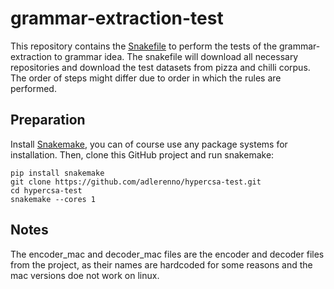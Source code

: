 # grammar-extraction-test

This repository contains the [Snakefile](https://snakemake.github.io) to perform the tests of the grammar-extraction to grammar idea. 
The snakefile will download all necessary repositories
and download the test datasets from pizza and chilli corpus. 
The order of steps might differ due to order in which the rules are performed. 


## Preparation

Install [Snakemake](https://snakemake.github.io), 
you can of course use any package systems for installation.
Then, clone this GitHub project and run snakemake:

```
pip install snakemake
git clone https://github.com/adlerenno/hypercsa-test.git
cd hypercsa-test
snakemake --cores 1
```

## Notes

The encoder_mac and decoder_mac files are the encoder and decoder files from the project, as their names are hardcoded for some reasons and the mac versions doe not work on linux.